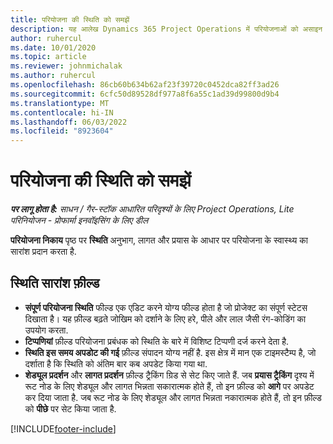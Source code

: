 ```yaml
---
title: परियोजना की स्थिति को समझें
description: यह आलेख Dynamics 365 Project Operations में परियोजनाओं को असाइन की गई स्थिति के बारे में जानकारी प्रदान करता है.
author: ruhercul
ms.date: 10/01/2020
ms.topic: article
ms.reviewer: johnmichalak
ms.author: ruhercul
ms.openlocfilehash: 86cb60b634b62af23f39720c0452dca82ff3ad26
ms.sourcegitcommit: 6cfc50d89528df977a8f6a55c1ad39d99800d9b4
ms.translationtype: MT
ms.contentlocale: hi-IN
ms.lasthandoff: 06/03/2022
ms.locfileid: "8923604"
---
```

# <a name="understand-project-status"></a>परियोजना की स्थिति को समझें

_**पर लागू होता है:** साधन / गैर-स्टॉक आधारित परिदृश्यों के लिए Project Operations, Lite परिनियोजन - प्रोफार्मा इनवॉइसिंग के लिए डील_


**परियोजना निकाय** पृष्ठ पर **स्थिति** अनुभाग, लागत और प्रयास के आधार पर परियोजना के स्वास्थ्य का सारांश प्रदान करता है.


## <a name="status-summary-fields"></a>स्थिति सारांश फ़ील्ड

- **संपूर्ण परियोजना स्थिति** फील्ड एक एडिट करने योग्य फील्ड होता है जो प्रोजेक्ट का संपूर्ण स्टेटस दिखाता है। यह फ़ील्ड बढ़ते जोखिम को दर्शाने के लिए हरे, पीले और लाल जैसी रंग-कोडिंग का उपयोग करता. 
- **टिप्पणियां** फ़ील्ड परियोजना प्रबंधक को स्थिति के बारे में विशिष्ट टिप्पणी दर्ज करने देता है. 
- **स्थिति इस समय अपडोट की गई** फ़ील्ड संपादन योग्य नहीं है. इस क्षेत्र में मान एक टाइमस्टैम्प है, जो दर्शाता है कि स्थिति को अंतिम बार कब अपडेट किया गया था.
- **शेड्यूल प्रदर्शन** और **लागत प्रदर्शन** फ़ील्ड ट्रैकिंग ग्रिड से सेट किए जाते हैं. जब **प्रयास ट्रैकिंग** दृश्य में रूट नोड के लिए शेड्यूल और लागत भिन्नता सकारात्मक होते हैं, तो इन फ़ील्ड को **आगे** पर अपडेट कर दिया जाता है. जब रूट नोड के लिए शेड्यूल और लागत भिन्नता नकारात्मक होते हैं, तो इन फ़ील्ड को **पीछे** पर सेट किया जाता है.


[!INCLUDE[footer-include](../includes/footer-banner.md)]